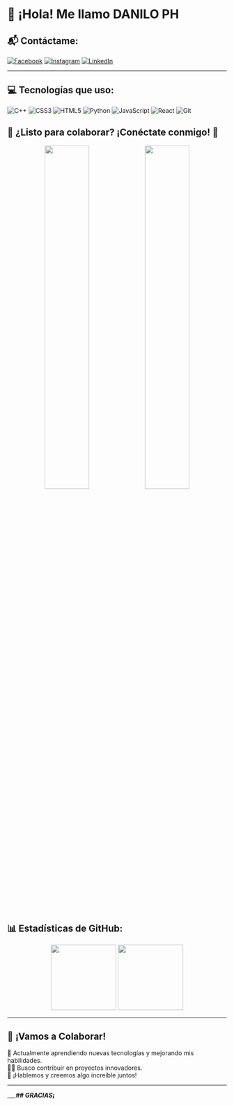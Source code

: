 # 👋 ¡Hola! Me llamo **DANILO PH**  

## 📬 Contáctame:
[![Facebook](https://img.shields.io/badge/Facebook-%231877F2.svg?&style=for-the-badge&logo=facebook&logoColor=white)](https://www.facebook.com/ezzedaniloha)
[![Instagram](https://img.shields.io/badge/Instagram-%23E4405F.svg?&style=for-the-badge&logo=instagram&logoColor=white)](https://www.instagram.com/ezzedaniloha/)
[![LinkedIn](https://img.shields.io/badge/LinkedIn-%230077B5.svg?&style=for-the-badge&logo=linkedin&logoColor=white)](https://www.linkedin.com/in/danilo-percy-huaylinos-ayzana-3a760b278/)

---

## 💻 Tecnologías que uso:
![C++](https://img.shields.io/badge/C++-%2300599C.svg?&style=for-the-badge&logo=c%2B%2B&logoColor=white)
![CSS3](https://img.shields.io/badge/CSS3-%231572B6.svg?&style=for-the-badge&logo=css3&logoColor=white)
![HTML5](https://img.shields.io/badge/HTML5-%23E34F26.svg?&style=for-the-badge&logo=html5&logoColor=white)
![Python](https://img.shields.io/badge/Python-%233776AB.svg?&style=for-the-badge&logo=python&logoColor=white)
![JavaScript](https://img.shields.io/badge/JavaScript-%23F7DF1E.svg?&style=for-the-badge&logo=javascript&logoColor=black)
![React](https://img.shields.io/badge/React-%2361DAFB.svg?&style=for-the-badge&logo=react&logoColor=black)
![Git](https://img.shields.io/badge/Git-%23F05033.svg?&style=for-the-badge&logo=git&logoColor=white)



## 🌟 ¿Listo para colaborar? ¡Conéctate conmigo! 🚀

<p align="center">
  <img src="https://media.giphy.com/media/qgQUggAC3Pfv687qPC/giphy.gif" width="45%">
  <img src="https://media.giphy.com/media/LMt9638dO8dftAjtco/giphy.gif" width="45%">
</p>


## 📊 Estadísticas de GitHub:

<p align="center">
  <img src="https://github-readme-stats.vercel.app/api?username=danilo674220&show_icons=true&theme=radical" height="150px"/>
  <img src="https://github-readme-stats.vercel.app/api/top-langs/?username=danilo674220&layout=compact&theme=radical" height="150px"/>
</p>

---
## 🎯 ¡Vamos a Colaborar!
🌱 Actualmente aprendiendo nuevas tecnologías y mejorando mis habilidades.  
👨‍💻 Busco contribuir en proyectos innovadores.  
📩 ¡Hablemos y creemos algo increíble juntos!  

---

________________________________## GRACIAS¡_____________________________
